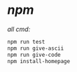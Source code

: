 # *npm*

*all cmd:*

```bash
npm run test
npm run give-ascii
npm run give-code
npm install-homepage
```